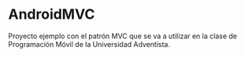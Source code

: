 # AndroidMVC
Proyecto ejemplo con el patrón MVC que se va a utilizar en la clase de Programación Móvil de la Universidad Adventista.
